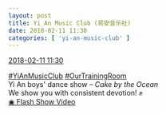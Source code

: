 ```yaml
---
layout: post
title: Yi An Music Club (易安音乐社)
date: 2018-02-11 11:30
categories: [ 'yi-an-music-club' ]
---
```


<div class="weibo-info">
  <a href="https://weibo.com/6094546964/G2Bj03Qfv">2018-02-11 11:30</a>
</div>

[#YiAnMusicClub](https://weibo.com/p/100808beae2e3e05b17b64f63ebedca39f19b2/super_index) [#OurTrainingRoom](https://weibo.com/p/100808980da3b9682ac1e47ba4bdf6540b7a03)  
Yi An boys' dance show – *Cake by the Ocean*  
We show you with consistent devotion! :fist:  
[◉ Flash Show Video](http://www.miaopai.com/show/TERMSirGg4-wGT37ZAfxg~IH-vzAJI4TwGlIOg__.htm)
